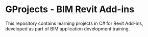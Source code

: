 # GProjects - BIM Revit Add-ins

This repository contains learning projects in C# for Revit Add-ins, developed as part of BIM application development training.
